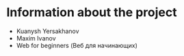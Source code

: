 # Information about the project

+ Kuanysh Yersakhanov
+ Maxim Ivanov
+ Web for beginners (Веб для начинающих)
